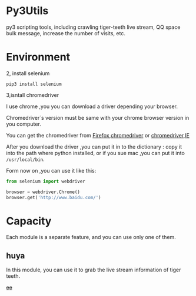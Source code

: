 # Py3Utils
py3 scripting tools, including crawling tiger-teeth live stream, QQ space bulk message, increase the number of visits, etc.

# Environment
2, install selenium
```
pip3 install selenium
```
3,isntall chromedriver

I use chrome ,you you can download a driver depending your browser.

Chromedriver`s version must be same with your chrome browser version in you computer.

You can get the chromedriver from [Firefox](https://github.com/mozilla/geckodriver/releases/),[chromedriver](https://sites.google.com/a/chromium.org/chromedriver/)
or [chromedriver](http://chromedriver.storage.googleapis.com/index.html),[IE](http://selenium-release.storage.googleapis.com/index.html)

After you download  the driver ,you can put it in to the dictionary :
copy it into the path where python installed, 
or if you sue mac ,you can put it into `/usr/local/bin`.

Form now on ,you can use it like this:
```python
from selenium import webdriver

browser = webdriver.Chrome()
browser.get('http://www.baidu.com/')
```

# Capacity 
Each module is a separate feature, and you can use only one of them. 
## huya
In this module, you can use it to grab the live stream information of tiger teeth.

[ee](https://github.com/Xbean1024/Py3Utils/blob/master/img/grab_result.jpg)

